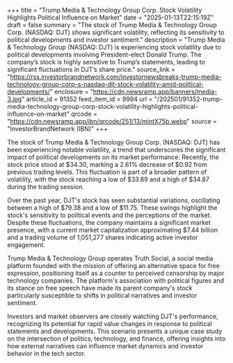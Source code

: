 +++
title = "Trump Media & Technology Group Corp. Stock Volatility Highlights Political Influence on Market"
date = "2025-01-13T22:15:19Z"
draft = false
summary = "The stock of Trump Media & Technology Group Corp. (NASDAQ: DJT) shows significant volatility, reflecting its sensitivity to political developments and investor sentiment."
description = "Trump Media & Technology Group (NASDAQ: DJT) is experiencing stock volatility due to political developments involving President-elect Donald Trump. The company’s stock is highly sensitive to Trump’s statements, leading to significant fluctuations in DJT’s share price."
source_link = "https://rss.investorbrandnetwork.com/investornewsbreaks-trump-media-technology-group-corp-s-nasdaq-djt-stock-volatility-amid-political-developments/"
enclosure = "https://cdn.newsramp.app/banners/media-3.jpg"
article_id = 91352
feed_item_id = 9994
url = "/202501/91352-trump-media-technology-group-corp-stock-volatility-highlights-political-influence-on-market"
qrcode = "https://cdn.newsramp.app/ibn/qrcode/251/13/mintX75b.webp"
source = "InvestorBrandNetwork (IBN)"
+++

<p>The stock of Trump Media & Technology Group Corp. (NASDAQ: DJT) has been experiencing notable volatility, a trend that underscores the significant impact of political developments on its market performance. Recently, the stock price stood at $34.30, marking a 2.61% decrease of $0.92 from previous trading levels. This fluctuation is part of a broader pattern of volatility, with the stock reaching a low of $33.89 and a high of $34.87 during the trading session.</p><p>Over the past year, DJT's stock has seen substantial variations, oscillating between a high of $79.38 and a low of $11.75. These swings highlight the stock's sensitivity to political events and the perceptions of the market. Despite these fluctuations, the company maintains a significant market presence, with a current market capitalization approximating $7.44 billion and a trading volume of 1,051,277 shares indicating active investor engagement.</p><p>Trump Media & Technology Group operates Truth Social, a social media platform founded with the mission of offering an alternative space for free expression, positioning itself as a counter to perceived censorship by major technology companies. The platform's association with political figures and its stance on free speech have made its parent company's stock particularly susceptible to shifts in political narratives and investor sentiment.</p><p>Investors and market observers are closely watching DJT's performance, recognizing its potential for rapid value changes in response to political statements and developments. This scenario presents a unique case study on the intersection of politics, technology, and finance, offering insights into how external narratives can influence market dynamics and investor behavior in the tech sector.</p>